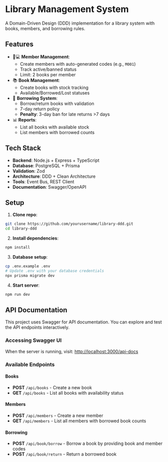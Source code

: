 # Library Management System

A Domain-Driven Design (DDD) implementation for a library system with books, members, and borrowing rules.

## Features
- 🧑💻 **Member Management**: 
  - Create members with auto-generated codes (e.g., `M001`)
  - Track active/banned status
  - Limit: 2 books per member
- 📚 **Book Management**:
  - Create books with stock tracking
  - Available/Borrowed/Lost statuses
- 🔄 **Borrowing System**:
  - Borrow/return books with validation
  - 7-day return policy
  - **Penalty**: 3-day ban for late returns >7 days
- 📊 **Reports**:
  - List all books with available stock
  - List members with borrowed counts

## Tech Stack
- **Backend**: Node.js + Express + TypeScript
- **Database**: PostgreSQL + Prisma
- **Validation**: Zod
- **Architecture**: DDD + Clean Architecture
- **Tools**: Event Bus, REST Client
- **Documentation**: Swagger/OpenAPI

## Setup
1. **Clone repo**:
  ```bash
  git clone https://github.com/yourusername/library-ddd.git
  cd library-ddd
  ```
2. **Install dependencies**:
  ```bash
  npm install
  ```
3. **Database setup**:
  ```bash
  cp .env.example .env
  # Update .env with your database credentials
  npx prisma migrate dev
  ```
4. **Start server**:
  ```bash
  npm run dev
  ```

## API Documentation
This project uses Swagger for API documentation. You can explore and test the API endpoints interactively.

### Accessing Swagger UI
When the server is running, visit:
[http://localhost:3000/api-docs](http://localhost:3000/api-docs)

### Available Endpoints
#### Books
- **POST** `/api/books` - Create a new book
- **GET** `/api/books` - List all books with availability status

#### Members
- **POST** `/api/members` - Create a new member
- **GET** `/api/members` - List all members with borrowed book counts

#### Borrowing
- **POST** `/api/book/borrow` - Borrow a book by providing book and member codes
- **POST** `/api/book/return` - Return a borrowed book
